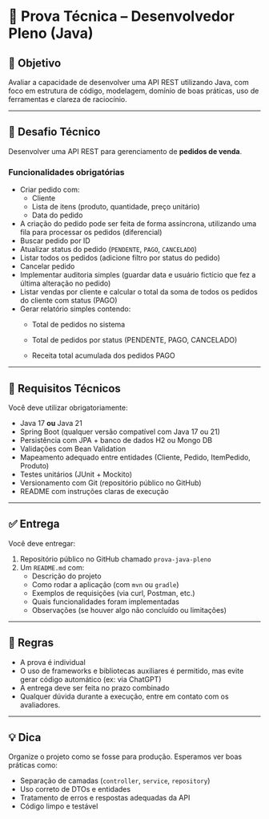 # 🧪 Prova Técnica – Desenvolvedor Pleno (Java)


## 🎯 Objetivo

Avaliar a capacidade de desenvolver uma API REST utilizando Java, com foco em estrutura de código, modelagem, domínio de boas práticas, uso de ferramentas e clareza de raciocínio.

---

## 💼 Desafio Técnico

Desenvolver uma API REST para gerenciamento de **pedidos de venda**.

### Funcionalidades obrigatórias

- Criar pedido com:
  - Cliente
  - Lista de itens (produto, quantidade, preço unitário)
  - Data do pedido
- A criação do pedido pode ser feita de forma assíncrona, utilizando uma fila para processar os pedidos (diferencial)
- Buscar pedido por ID
- Atualizar status do pedido (`PENDENTE`, `PAGO`, `CANCELADO`)
- Listar todos os pedidos (adicione filtro por status do pedido)
- Cancelar pedido
- Implementar auditoria simples (guardar data e usuário fictício que fez a última alteração no pedido)
- Listar vendas por cliente e calcular o total da soma de todos os pedidos do cliente com status (PAGO)
- Gerar relatório simples contendo:
  - Total de pedidos no sistema
  
  - Total de pedidos por status (PENDENTE, PAGO, CANCELADO)
  
  - Receita total acumulada dos pedidos PAGO

---

## 🔧 Requisitos Técnicos

Você deve utilizar obrigatoriamente:

- Java 17 **ou** Java 21  
- Spring Boot (qualquer versão compatível com Java 17 ou 21)  
- Persistência com JPA + banco de dados H2 ou Mongo DB
- Validações com Bean Validation  
- Mapeamento adequado entre entidades (Cliente, Pedido, ItemPedido, Produto)  
- Testes unitários (JUnit + Mockito)  
- Versionamento com Git (repositório público no GitHub)  
- README com instruções claras de execução  

---

## ✅ Entrega

Você deve entregar:

1. Repositório público no GitHub chamado `prova-java-pleno`  
2. Um `README.md` com:
   - Descrição do projeto  
   - Como rodar a aplicação (com `mvn` ou `gradle`)  
   - Exemplos de requisições (via curl, Postman, etc.)  
   - Quais funcionalidades foram implementadas  
   - Observações (se houver algo não concluído ou limitações)

---

## 🚫 Regras

- A prova é individual  
- O uso de frameworks e bibliotecas auxiliares é permitido, mas evite gerar código automático (ex: via ChatGPT)  
- A entrega deve ser feita no prazo combinado  
- Qualquer dúvida durante a execução, entre em contato com os avaliadores.

---

## 💡 Dica

Organize o projeto como se fosse para produção. Esperamos ver boas práticas como:

- Separação de camadas (`controller`, `service`, `repository`)  
- Uso correto de DTOs e entidades  
- Tratamento de erros e respostas adequadas da API  
- Código limpo e testável
